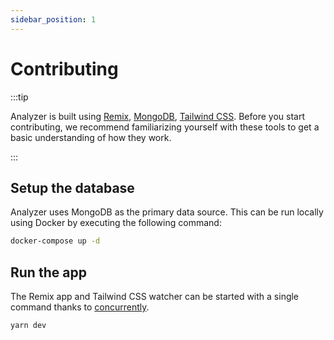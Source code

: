 ```yaml
---
sidebar_position: 1
---
```


# Contributing

:::tip

Analyzer is built using [Remix](https://remix.run), [MongoDB](mongodb.com),
[Tailwind CSS](https://tailwindcss.com). Before you start contributing, we
recommend familiarizing yourself with these tools to get a basic understanding
of how they work.

:::

## Setup the database

Analyzer uses MongoDB as the primary data source. This can be run locally using
Docker by executing the following command:

```bash
docker-compose up -d
```

## Run the app

The Remix app and Tailwind CSS watcher can be started with a single command
thanks to [concurrently](https://www.npmjs.com/package/concurrently).

```bash
yarn dev
```
